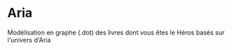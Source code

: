 # Aria

Modélisation en graphe (.dot) des livres dont vous êtes le Héros basés sur l'univers d'Aria

